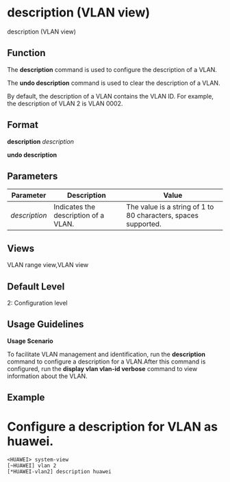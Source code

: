 description (VLAN view)
=======================

description (VLAN view)

Function
--------



The **description** command is used to configure the description of a VLAN.

The **undo description** command is used to clear the description of a VLAN.



By default, the description of a VLAN contains the VLAN ID. For example, the description of VLAN 2 is VLAN 0002.


Format
------

**description** *description*

**undo description**


Parameters
----------

| Parameter | Description | Value |
| --- | --- | --- |
| *description* | Indicates the description of a VLAN. | The value is a string of 1 to 80 characters, spaces supported. |



Views
-----

VLAN range view,VLAN view


Default Level
-------------

2: Configuration level


Usage Guidelines
----------------

**Usage Scenario**



To facilitate VLAN management and identification, run the **description** command to configure a description for a VLAN.After this command is configured, run the **display vlan vlan-id verbose** command to view information about the VLAN.




Example
-------

# Configure a description for VLAN as huawei.
```
<HUAWEI> system-view
[~HUAWEI] vlan 2
[*HUAWEI-vlan2] description huawei

```